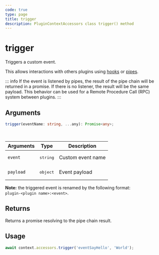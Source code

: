 ```yaml
---
code: true
type: page
title: trigger
description: PluginContextAccessors class trigger() method
---
```


# trigger

Triggers a custom event.

This allows interactions with others plugins using [hooks](/core/2/guides/write-plugins/plugins-features#pipes-and-hooks) or [pipes](/core/2/guides/write-plugins/plugins-features#pipes-and-hooks).

::: info
If the event is listened by pipes, the result of the pipe chain will be returned in a promise.
If there is no listener, the result will be the same payload.
This behavior can be used for a Remote Procedure Call (RPC) system between plugins.
:::

## Arguments

```ts
trigger(eventName: string, ...any): Promise<any>;
```

<br/>

| Arguments | Type              | Description       |
| --------- | ----------------- | ----------------- |
| `event`   | <pre>string</pre> | Custom event name |
| `payload` | <pre>object</pre> | Event payload     |

**Note:** the triggered event is renamed by the following format:<br/>`plugin-<plugin name>:<event>`.

## Returns

Returns a promise resolving to the pipe chain result.

## Usage

```ts
await context.accessors.trigger('eventSayHello', 'World');
```
